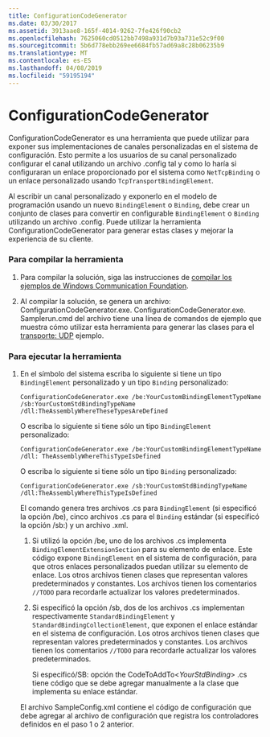 ```yaml
---
title: ConfigurationCodeGenerator
ms.date: 03/30/2017
ms.assetid: 3913aae8-165f-4014-9262-7fe426f90cb2
ms.openlocfilehash: 7625060cd0512bb7498a931d7b93a731e52c9f00
ms.sourcegitcommit: 5b6d778ebb269ee6684fb57ad69a8c28b06235b9
ms.translationtype: MT
ms.contentlocale: es-ES
ms.lasthandoff: 04/08/2019
ms.locfileid: "59195194"
---
```

# <a name="configurationcodegenerator"></a>ConfigurationCodeGenerator
ConfigurationCodeGenerator es una herramienta que puede utilizar para exponer sus implementaciones de canales personalizadas en el sistema de configuración. Esto permite a los usuarios de su canal personalizado configurar el canal utilizando un archivo .config tal y como lo haría si configuraran un enlace proporcionado por el sistema como `NetTcpBinding` o un enlace personalizado usando `TcpTransportBindingElement`.  
  
 Al escribir un canal personalizado y exponerlo en el modelo de programación usando un nuevo `BindingElement` o `Binding`, debe crear un conjunto de clases para convertir en configurable `BindingElement` o `Binding` utilizando un archivo .config. Puede utilizar la herramienta ConfigurationCodeGenerator para generar estas clases y mejorar la experiencia de su cliente.  
  
### <a name="to-build-the-tool"></a>Para compilar la herramienta  
  
1.  Para compilar la solución, siga las instrucciones de [compilar los ejemplos de Windows Communication Foundation](../../../../docs/framework/wcf/samples/building-the-samples.md).  
  
2.  Al compilar la solución, se genera un archivo: ConfigurationCodeGenerator.exe. ConfigurationCodeGenerator.exe. Samplerun.cmd del archivo tiene una línea de comandos de ejemplo que muestra cómo utilizar esta herramienta para generar las clases para el [transporte: UDP](../../../../docs/framework/wcf/samples/transport-udp.md) ejemplo.  
  
### <a name="to-run-the-tool"></a>Para ejecutar la herramienta  
  
1.  En el símbolo del sistema escriba lo siguiente si tiene un tipo `BindingElement` personalizado y un tipo `Binding` personalizado:  
  
    ```  
    ConfigurationCodeGenerator.exe /be:YourCustomBindingElementTypeName /sb:YourCustomStdBindingTypeName /dll:TheAssemblyWhereTheseTypesAreDefined  
    ```  
  
     O escriba lo siguiente si tiene sólo un tipo `BindingElement` personalizado:  
  
    ```  
    ConfigurationCodeGenerator.exe /be:YourCustomBindingElementTypeName /dll: TheAssemblyWhereThisTypeIsDefined  
    ```  
  
     O escriba lo siguiente si tiene sólo un tipo `Binding` personalizado:  
  
    ```  
    ConfigurationCodeGenerator.exe /sb:YourCustomStdBindingTypeName /dll:TheAssemblyWhereThisTypeIsDefined  
    ```  
  
     El comando genera tres archivos .cs para `BindingElement` (si especificó la opción /be), cinco archivos .cs para el `Binding` estándar (si especificó la opción /sb:) y un archivo .xml.  
  
    1.  Si utilizó la opción /be, uno de los archivos .cs implementa `BindingElementExtensionSection` para su elemento de enlace. Este código expone `BindingElement` en el sistema de configuración, para que otros enlaces personalizados puedan utilizar su elemento de enlace. Los otros archivos tienen clases que representan valores predeterminados y constantes. Los archivos tienen los comentarios `//TODO` para recordarle actualizar los valores predeterminados.  
  
    2.  Si especificó la opción /sb, dos de los archivos .cs implementan respectivamente `StandardBindingElement` y `StandardBindingCollectionElement`, que exponen el enlace estándar en el sistema de configuración. Los otros archivos tienen clases que representan valores predeterminados y constantes. Los archivos tienen los comentarios `//TODO` para recordarle actualizar los valores predeterminados.  
  
         Si especificó/SB: opción the CodeToAddTo\<*YourStdBinding*> .cs tiene código que se debe agregar manualmente a la clase que implementa su enlace estándar.  
  
     El archivo SampleConfig.xml contiene el código de configuración que debe agregar al archivo de configuración que registra los controladores definidos en el paso 1 o 2 anterior.  
